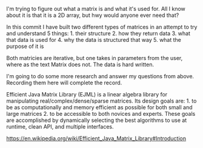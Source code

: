 I'm trying to figure out what a matrix is and what it's used for. All I know about it is that it is a 2D array, but hwy would anyone ever need that?

In this commit I have built two different types of matrices in an attempt to try and understand 5 things:
    1. their structure 
    2. how they return data
    3. what that data is used for
    4. why the data is structured that way
    5. what the purpose of it is

Both matricies are iterative, but one takes in parameters from the user, where as the text Matrix does not. The data is hard written.

I'm going to do some more research and answer my questions from above. Recording them here will complete the record.


Efficient Java Matrix Library (EJML) is a linear algebra library for manipulating real/complex/dense/sparse matrices. Its design goals are: 
    1. to be as computationally and memory efficient as possible for both small and large matrices
    2. to be accessible to both novices and experts. 
These goals are accomplished by dynamically selecting the best algorithms to use at runtime, clean API, and multiple interfaces.

https://en.wikipedia.org/wiki/Efficient_Java_Matrix_Library#Introduction